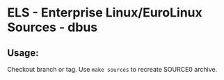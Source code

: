 # ELS - Enterprise Linux/EuroLinux Sources - dbus
 
## Usage:
  Checkout branch or tag. Use `make sources` to recreate  SOURCE0 archive.
